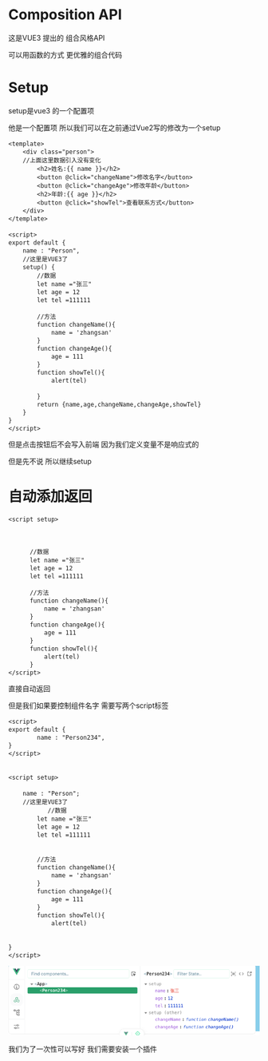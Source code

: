 # Composition API

这是VUE3 提出的 组合风格API

可以用函数的方式 更优雅的组合代码

# Setup

setup是vue3 的一个配置项

他是一个配置项 所以我们可以在之前通过Vue2写的修改为一个setup

```
<template>
    <div class="person">
    //上面这里数据引入没有变化
        <h2>姓名:{{ name }}</h2>
        <button @click="changeName">修改名字</button>
        <button @click="changeAge">修改年龄</button>
        <h2>年龄:{{ age }}</h2>
        <button @click="showTel">查看联系方式</button>
    </div>
</template>

<script>
export default {
    name : "Person",
    //这里是VUE3了
    setup() {
        //数据
        let name ="张三"
        let age = 12
        let tel =111111
     
        //方法
        function changeName(){
            name = 'zhangsan'
        }
        function changeAge(){
            age = 111
        }
        function showTel(){
            alert(tel)
            
        }
        return {name,age,changeName,changeAge,showTel}
    }
}
</script>
```

但是点击按钮后不会写入前端 因为我们定义变量不是响应式的

但是先不说 所以继续setup

# 自动添加返回

```vue
<script setup>



      //数据
      let name ="张三"
      let age = 12
      let tel =111111

      //方法
      function changeName(){
          name = 'zhangsan'
      }
      function changeAge(){
          age = 111
      }
      function showTel(){
          alert(tel)
      }
</script>
```

直接自动返回

但是我们如果要控制组件名字 需要写两个script标签

```vue
<script>
export default {
        name : "Person234",
}
</script>


<script setup>

    name : "Person";
    //这里是VUE3了
           //数据
        let name ="张三"
        let age = 12
        let tel =111111
        

        //方法
        function changeName(){
            name = 'zhangsan'
        }
        function changeAge(){
            age = 111
        }
        function showTel(){
            alert(tel)
            
        
}
</script>
```

![image-20250527173511328](https://raw.githubusercontent.com/Xioaruan912/pic/main/image-20250527173511328.png)

我们为了一次性可以写好 我们需要安装一个插件

